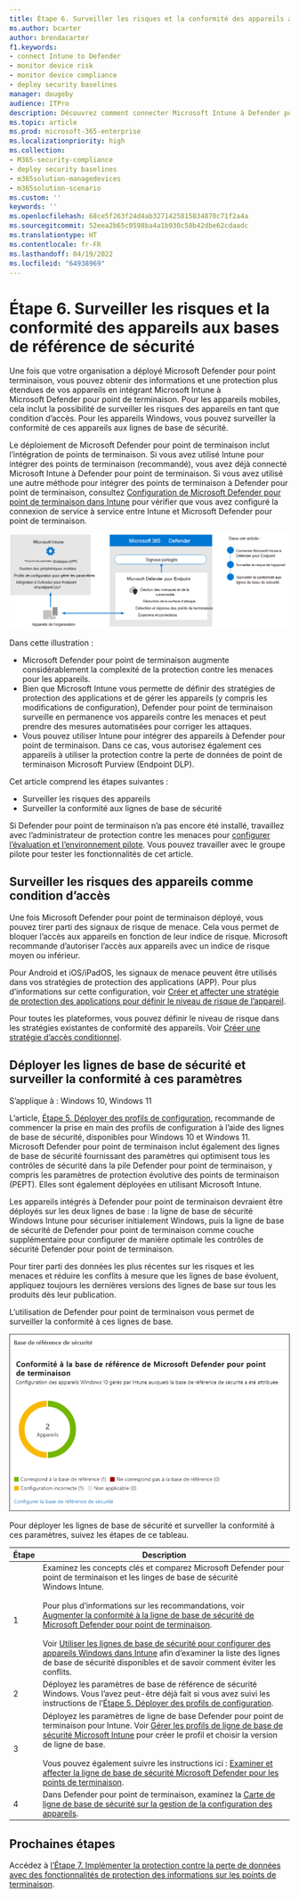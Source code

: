 ```yaml
---
title: Étape 6. Surveiller les risques et la conformité des appareils aux bases de référence de sécurité
ms.author: bcarter
author: brendacarter
f1.keywords:
- connect Intune to Defender
- monitor device risk
- monitor device compliance
- deploy security baselines
manager: dougeby
audience: ITPro
description: Découvrez comment connecter Microsoft Intune à Defender pour point de terminaison et surveiller le risque de l’appareil en tant que condition d’accès.
ms.topic: article
ms.prod: microsoft-365-enterprise
ms.localizationpriority: high
ms.collection:
- M365-security-compliance
- deploy security baselines
- m365solution-managedevices
- m365solution-scenario
ms.custom: ''
keywords: ''
ms.openlocfilehash: 68ce5f263f24d4ab3271425815834870c71f2a4a
ms.sourcegitcommit: 52eea2b65c0598ba4a1b930c58b42dbe62cdaadc
ms.translationtype: HT
ms.contentlocale: fr-FR
ms.lasthandoff: 04/19/2022
ms.locfileid: "64938969"
---
```

# <a name="step-6-monitor-device-risk-and-compliance-to-security-baselines"></a>Étape 6. Surveiller les risques et la conformité des appareils aux bases de référence de sécurité

Une fois que votre organisation a déployé Microsoft Defender pour point terminaison, vous pouvez obtenir des informations et une protection plus étendues de vos appareils en intégrant Microsoft Intune à Microsoft Defender pour point de terminaison. Pour les appareils mobiles, cela inclut la possibilité de surveiller les risques des appareils en tant que condition d’accès. Pour les appareils Windows, vous pouvez surveiller la conformité de ces appareils aux lignes de base de sécurité. 

Le déploiement de Microsoft Defender pour point de terminaison inclut l’intégration de points de terminaison. Si vous avez utilisé Intune pour intégrer des points de terminaison (recommandé), vous avez déjà connecté Microsoft Intune à Defender pour point de terminaison. Si vous avez utilisé une autre méthode pour intégrer des points de terminaison à Defender pour point de terminaison, consultez [Configuration de Microsoft Defender pour point de terminaison dans Intune](/mem/intune/protect/advanced-threat-protection-configure) pour vérifier que vous avez configuré la connexion de service à service entre Intune et Microsoft Defender pour point de terminaison. 


![Illustration de l’intégration de Defender pour point de terminaison et Microsoft Intune](../media/devices/devices-defender-for-endpoint-steps.png#lightbox)

Dans cette illustration :
- Microsoft Defender pour point de terminaison augmente considérablement la complexité de la protection contre les menaces pour les appareils. 
- Bien que Microsoft Intune vous permette de définir des stratégies de protection des applications et de gérer les appareils (y compris les modifications de configuration), Defender pour point de terminaison surveille en permanence vos appareils contre les menaces et peut prendre des mesures automatisées pour corriger les attaques. 
- Vous pouvez utiliser Intune pour intégrer des appareils à Defender pour point de terminaison. Dans ce cas, vous autorisez également ces appareils à utiliser la protection contre la perte de données de point de terminaison Microsoft Purview (Endpoint DLP).

Cet article comprend les étapes suivantes :
- Surveiller les risques des appareils
- Surveiller la conformité aux lignes de base de sécurité

Si Defender pour point de terminaison n’a pas encore été installé, travaillez avec l’administrateur de protection contre les menaces pour [configurer l’évaluation et l’environnement pilote](../security/defender/eval-defender-endpoint-overview.md). Vous pouvez travailler avec le groupe pilote pour tester les fonctionnalités de cet article.

## <a name="monitor-device-risk-as-a-condition-for-access"></a>Surveiller les risques des appareils comme condition d’accès

Une fois Microsoft Defender pour point de terminaison déployé, vous pouvez tirer parti des signaux de risque de menace. Cela vous permet de bloquer l’accès aux appareils en fonction de leur indice de risque. Microsoft recommande d’autoriser l’accès aux appareils avec un indice de risque moyen ou inférieur.

Pour Android et iOS/iPadOS, les signaux de menace peuvent être utilisés dans vos stratégies de protection des applications (APP). Pour plus d’informations sur cette configuration, voir [Créer et affecter une stratégie de protection des applications pour définir le niveau de risque de l’appareil](/mem/intune/protect/advanced-threat-protection-configure#create-and-assign-compliance-policy-to-set-device-risk-level).

Pour toutes les plateformes, vous pouvez définir le niveau de risque dans les stratégies existantes de conformité des appareils. Voir [Créer une stratégie d’accès conditionnel](/mem/intune/protect/advanced-threat-protection-configure#create-a-conditional-access-policy).

## <a name="deploy-security-baselines-and-monitor-compliance-to-these-settings"></a>Déployer les lignes de base de sécurité et surveiller la conformité à ces paramètres

S’applique à : Windows 10, Windows 11

L’article, [Étape 5. Déployer des profils de configuration](manage-devices-with-intune-configuration-profiles.md), recommande de commencer la prise en main des profils de configuration à l’aide des lignes de base de sécurité, disponibles pour Windows 10 et Windows 11. Microsoft Defender pour point de terminaison inclut également des lignes de base de sécurité fournissant des paramètres qui optimisent tous les contrôles de sécurité dans la pile Defender pour point de terminaison, y compris les paramètres de protection évolutive des points de terminaison (PEPT). Elles sont également déployées en utilisant Microsoft Intune.

Les appareils intégrés à Defender pour point de terminaison devraient être déployés sur les deux lignes de base : la ligne de base de sécurité Windows Intune pour sécuriser initialement Windows, puis la ligne de base de sécurité de Defender pour point de terminaison comme couche supplémentaire pour configurer de manière optimale les contrôles de sécurité Defender pour point de terminaison.

Pour tirer parti des données les plus récentes sur les risques et les menaces et réduire les conflits à mesure que les lignes de base évoluent, appliquez toujours les dernières versions des lignes de base sur tous les produits dès leur publication. 

L’utilisation de Defender pour point de terminaison vous permet de surveiller la conformité à ces lignes de base. 

![La carte de surveillance de la conformité aux lignes de base de sécurité](../media/devices/secconmgmt-baseline-card.png#lightbox)

Pour déployer les lignes de base de sécurité et surveiller la conformité à ces paramètres, suivez les étapes de ce tableau.


|Étape  |Description  |
|---------|---------|
|1     |Examinez les concepts clés et comparez Microsoft Defender pour point de terminaison et les linges de base de sécurité Windows Intune. <br><br>Pour plus d’informations sur les recommandations, voir [Augmenter la conformité à la ligne de base de sécurité de Microsoft Defender pour point de terminaison](../security/defender-endpoint/configure-machines-security-baseline.md).<br><br>Voir [Utiliser les lignes de base de sécurité pour configurer des appareils Windows dans Intune](/mem/intune/protect/security-baselines) afin d’examiner la liste des lignes de base de sécurité disponibles et de savoir comment éviter les conflits.         |
|2     |  Déployez les paramètres de base de référence de sécurité Windows. Vous l’avez peut-être déjà fait si vous avez suivi les instructions de l’[Étape 5. Déployer des profils de configuration](manage-devices-with-intune-configuration-profiles.md).        |
|3    |  Déployez les paramètres de ligne de base Defender pour point de terminaison pour Intune. Voir [Gérer les profils de ligne de base de sécurité Microsoft Intune](/mem/intune/protect/security-baselines-configure) pour créer le profil et choisir la version de ligne de base.<br><br>Vous pouvez également suivre les instructions ici : [Examiner et affecter la ligne de base de sécurité Microsoft Defender pour les points de terminaison](../security/defender-endpoint/configure-machines-security-baseline.md#review-and-assign-the-microsoft-defender-for-endpoint-security-baseline).     |
|4     | Dans Defender pour point de terminaison, examinez la [Carte de ligne de base de sécurité sur la gestion de la configuration des appareils](../security/defender-endpoint/configure-machines.md).          |


## <a name="next-steps"></a>Prochaines étapes
Accédez à [l’Étape 7. Implémenter la protection contre la perte de données avec des fonctionnalités de protection des informations sur les points de terminaison](manage-devices-with-intune-dlp-mip.md).